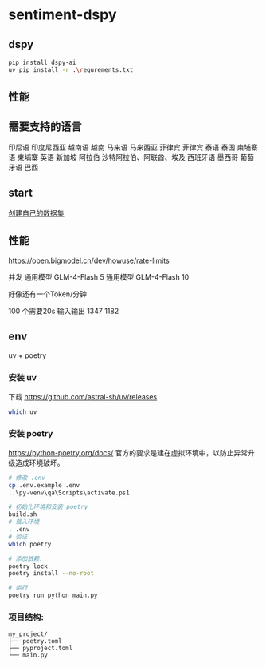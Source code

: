 # sentiment-dspy

## dspy

```bash
pip install dspy-ai
uv pip install -r .\requrements.txt
```

## 性能

## 需要支持的语言

印尼语	印度尼西亚
越南语	越南
马来语	马来西亚
菲律宾	菲律宾
泰语	泰国
柬埔寨语	柬埔寨
英语	新加坡
阿拉伯	沙特阿拉伯、阿联酋、埃及
西班牙语	墨西哥
葡萄牙语	巴西

## start


[创建自己的数据集](https://huggingface.co/learn/nlp-course/zh-CN/chapter5/5)

## 性能

https://open.bigmodel.cn/dev/howuse/rate-limits

并发
通用模型 GLM-4-Flash 5
通用模型 GLM-4-Flash 10

好像还有一个Token/分钟

100 个需要20s
输入输出
1347	1182
## env

uv + poetry

### 安装 uv

下载 https://github.com/astral-sh/uv/releases

```bash
which uv
```

### 安装 poetry

https://python-poetry.org/docs/ 官方的要求是建在虚拟环境中，以防止异常升级造成环境破坏。

```bash
# 修改 .env
cp .env.example .env
..\py-venv\qa\Scripts\activate.ps1

# 初始化环境和安装 poetry
build.sh
# 载入环境
. .env
# 验证
which poetry

# 添加依赖:
poetry lock
poetry install --no-root

# 运行
poetry run python main.py
```

### 项目结构:
```
my_project/
├── poetry.toml
├── pyproject.toml
└── main.py
```
